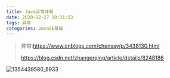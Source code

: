 ```yaml
---
title: Java异常详解
date: 2020-12-27 18:31:53
tags: 异常
categories: JavaSE基础
---
```


> 异常:https://www.cnblogs.com/chenssy/p/3438130.html
>
> https://blog.csdn.net/zhangerqing/article/details/8248186

![1354439580_6933](https://images0.cnblogs.com/blog/381060/201311/22185952-834d92bc2bfe498f9a33414cc7a2c8a4.png)